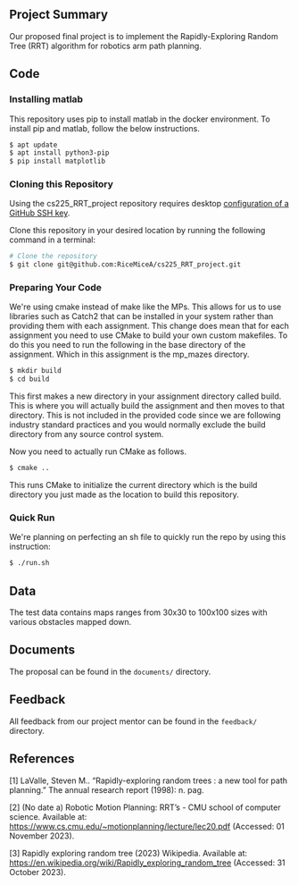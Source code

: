## **Project Summary**
Our proposed final project is to implement the Rapidly-Exploring Random Tree (RRT) algorithm for robotics arm path planning.

## **Code**
### **Installing matlab**
This repository uses pip to install matlab in the docker environment. To install pip and matlab, follow the below instructions.
```bash
$ apt update
$ apt install python3-pip
$ pip install matplotlib
```

### **Cloning this Repository**
Using the cs225_RRT_project repository requires desktop [configuration of a GitHub SSH key](https://docs.github.com/en/authentication/connecting-to-github-with-ssh/adding-a-new-ssh-key-to-your-github-account).

Clone this repository in your desired location by running the following command in a terminal:
```bash
# Clone the repository
$ git clone git@github.com:RiceMiceA/cs225_RRT_project.git
```

### **Preparing Your Code**
We're using cmake instead of make like the MPs. This allows for us to use libraries such as Catch2 that can be installed in your system rather than providing them with each assignment. This change does mean that for each assignment you need to use CMake to build your own custom makefiles. To do this you need to run the following in the base directory of the assignment. Which in this assignment is the mp_mazes directory.
```bash
$ mkdir build
$ cd build
```
This first makes a new directory in your assignment directory called build. This is where you will actually build the assignment and then moves to that directory. This is not included in the provided code since we are following industry standard practices and you would normally exclude the build directory from any source control system.

Now you need to actually run CMake as follows.
```bash
$ cmake ..
```
This runs CMake to initialize the current directory which is the build directory you just made as the location to build this repository.

### **Quick Run**
We're planning on perfecting an sh file to quickly run the repo by using this instruction:
```bash
$ ./run.sh
```

## **Data**
The test data contains maps ranges from 30x30 to 100x100 sizes with various obstacles mapped down.

## **Documents**
The proposal can be found in the `documents/` directory.

## Feedback
All feedback from our project mentor can be found in the `feedback/` directory.


## References
<a id="1">[1]</a>
LaValle, Steven M.. “Rapidly-exploring random trees : a new tool for path planning.” The annual research report (1998): n. pag.

<a id="2">[2]</a>
(No date a) Robotic Motion Planning: RRT’s - CMU school of computer science. Available at: https://www.cs.cmu.edu/~motionplanning/lecture/lec20.pdf (Accessed: 01 November 2023). 

<a id="3">[3]</a>
Rapidly exploring random tree (2023) Wikipedia. Available at: https://en.wikipedia.org/wiki/Rapidly_exploring_random_tree (Accessed: 31 October 2023).